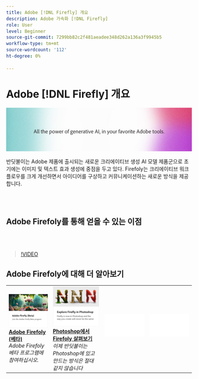 ```yaml
---
title: Adobe [!DNL Firefly] 개요
description: Adobe 가속화 [!DNL Firefly]
role: User
level: Beginner
source-git-commit: 7299bb82c2f481aeadee348d262a136a3f9945b5
workflow-type: tm+mt
source-wordcount: '112'
ht-degree: 0%

---
```


# Adobe [!DNL Firefly] 개요

![Firefoly Hero 이미지](../assets/firefly.png)

반딧불이는 Adobe 제품에 출시되는 새로운 크리에이티브 생성 AI 모델 제품군으로 초기에는 이미지 및 텍스트 효과 생성에 중점을 두고 있다. Firefoly는 크리에이티브 워크플로우를 크게 개선하면서 아이디어를 구상하고 커뮤니케이션하는 새로운 방식을 제공합니다.

<br> 

## Adobe Firefoly를 통해 얻을 수 있는 이점

<br> 

>[!VIDEO](https://video.tv.adobe.com/v/3416970t1?quality=12&learn=on&hidetitle=true)

## Adobe Firefoly에 대해 더 알아보기

<table>
<tr>
   <td>
      <a href="https://firefly.adobe.com/" target="_blank">
         <img alt="Adobe Firefoly (베타)" src="assets/firefly-beta.png" />
      </a>
      <div>
      <a href="https://firefly.adobe.com/" target="_blank"><strong>Adobe Firefoly (베타)</strong></a>
      </div>
      <em>Adobe Firefoly 베타 프로그램에 참여하십시오.</em>
      <br>
  </td>
  <td>
      <a href="https://www.adobe.com/sensei/generative-ai/firefly.html" target="_blank">
         <img alt="Photoshop에서 Firefoly 살펴보기" src="assets/firefly-photoshop.png" />
      </a>
      <div>
      <a href="https://www.adobe.com/sensei/generative-ai/firefly.html" target="_blank"><strong>Photoshop에서 Firefoly 살펴보기</strong></a>
      </div>
      <em>이제 반딧불이는 Photoshop에 있고 만드는 방식은 절대 같지 않습니다</em>
      <br>
  </td>
  <td>
    <img alt="스페이서" src="../assets/Whitespacer.png" />
    <div>
    <br>
  </td>
  <td>
    <img alt="스페이서" src="../assets/Whitespacer.png" />
    <div>
    <br>
  </td>
</tr>
</table>
